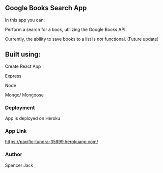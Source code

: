 ## Google Books Search App

In this app you can:

Perform a search for a book, utilizing the Google Books API.

Currently, the ability to save books to a list is <i>not</i> functional. (Future update)


## Built using:

Create React App

Express

Node

Mongo/ Mongoose

### Deployment

App is deployed on Heroku

### App Link

https://pacific-tundra-35699.herokuapp.com/

### Author

Spencer Jack